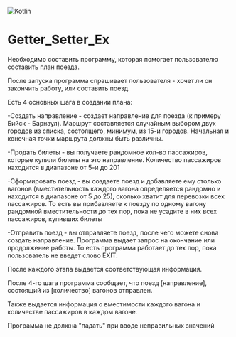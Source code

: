 ![Kotlin](https://img.shields.io/badge/Kotlin-9A00F5.svg?style=for-the-badge&logo=kotlin&logoColor=white)

# Getter_Setter_Ex

Необходимо составить программу, которая помогает пользователю составить план поезда. 

После запуска программа спрашивает пользователя - хочет ли он закончить работу, или составить поезд.

Есть 4 основных шага в создании плана:

-Создать направление - создает направление для поезда (к примеру Бийск - Барнаул). Маршрут составляется случайным выбором двух городов из списка, состоящего, минимум, из 15-и городов. Начальная и конечная точки маршрута должны быть различны.

-Продать билеты - вы получаете рандомное кол-во пассажиров, которые купили билеты на это направление. Количество пассажиров находится в диапазоне от 5-и до 201

-Сформировать поезд - вы создаете поезд и добавляете ему столько вагонов (вместительность каждого вагона определяется рандомно и находится в диапазоне от 5 до 25), сколько хватит для перевозки всех пассажиров. То есть вы прибавляете к поезду по одному вагону рандомной вместительности до тех пор, пока не усадите в них всех пассажиров, купивших билеты

-Отправить поезд - вы отправляете поезд, после чего можете снова создать направление. Программа выдает запрос на окончание или продолжение работы. То есть программа работает до тех пор, пока пользователь не введет слово EXIT.

После каждого этапа выдается соответствующая информация. 

После 4-го шага программа сообщает, что поезд [направление], состоящий из [количество] вагонов отправлен. 

Также выдается информация о вместимости каждого вагона и количестве пассажиров в каждом вагоне.

Программа не должна "падать" при вводе неправильных значений
